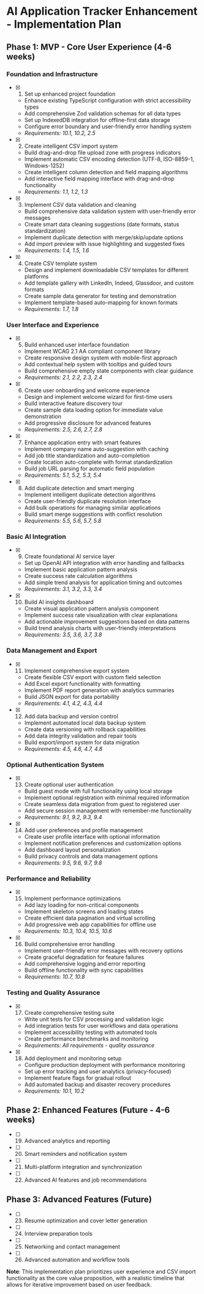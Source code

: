 # AI Application Tracker Enhancement - Implementation Plan

## Phase 1: MVP - Core User Experience (4-6 weeks)

### Foundation and Infrastructure

- [x] 1. Set up enhanced project foundation
  - Enhance existing TypeScript configuration with strict accessibility types
  - Add comprehensive Zod validation schemas for all data types
  - Set up IndexedDB integration for offline-first data storage
  - Configure error boundary and user-friendly error handling system
  - _Requirements: 10.1, 10.2, 2.5_

- [x] 2. Create intelligent CSV import system
  - Build drag-and-drop file upload zone with progress indicators
  - Implement automatic CSV encoding detection (UTF-8, ISO-8859-1, Windows-1252)
  - Create intelligent column detection and field mapping algorithms
  - Add interactive field mapping interface with drag-and-drop functionality
  - _Requirements: 1.1, 1.2, 1.3_

- [x] 3. Implement CSV data validation and cleaning
  - Build comprehensive data validation system with user-friendly error messages
  - Create smart data cleaning suggestions (date formats, status standardization)
  - Implement duplicate detection with merge/skip/update options
  - Add import preview with issue highlighting and suggested fixes
  - _Requirements: 1.4, 1.5, 1.6_

- [x] 4. Create CSV template system
  - Design and implement downloadable CSV templates for different platforms
  - Add template gallery with LinkedIn, Indeed, Glassdoor, and custom formats
  - Create sample data generator for testing and demonstration
  - Implement template-based auto-mapping for known formats
  - _Requirements: 1.7, 1.8_

### User Interface and Experience

- [x] 5. Build enhanced user interface foundation
  - Implement WCAG 2.1 AA compliant component library
  - Create responsive design system with mobile-first approach
  - Add contextual help system with tooltips and guided tours
  - Build comprehensive empty state components with clear guidance
  - _Requirements: 2.1, 2.2, 2.3, 2.4_

- [x] 6. Create user onboarding and welcome experience
  - Design and implement welcome wizard for first-time users
  - Build interactive feature discovery tour
  - Create sample data loading option for immediate value demonstration
  - Add progressive disclosure for advanced features
  - _Requirements: 2.5, 2.6, 2.7, 2.8_

- [x] 7. Enhance application entry with smart features
  - Implement company name auto-suggestion with caching
  - Add job title standardization and auto-completion
  - Create location auto-complete with format standardization
  - Build job URL parsing for automatic field population
  - _Requirements: 5.1, 5.2, 5.3, 5.4_

- [x] 8. Add duplicate detection and smart merging
  - Implement intelligent duplicate detection algorithms
  - Create user-friendly duplicate resolution interface
  - Add bulk operations for managing similar applications
  - Build smart merge suggestions with conflict resolution
  - _Requirements: 5.5, 5.6, 5.7, 5.8_

### Basic AI Integration

- [x] 9. Create foundational AI service layer
  - Set up OpenAI API integration with error handling and fallbacks
  - Implement basic application pattern analysis
  - Create success rate calculation algorithms
  - Add simple trend analysis for application timing and outcomes
  - _Requirements: 3.1, 3.2, 3.3, 3.4_

- [x] 10. Build AI insights dashboard
  - Create visual application pattern analysis component
  - Implement success rate visualization with clear explanations
  - Add actionable improvement suggestions based on data patterns
  - Build trend analysis charts with user-friendly interpretations
  - _Requirements: 3.5, 3.6, 3.7, 3.8_

### Data Management and Export

- [x] 11. Implement comprehensive export system
  - Create flexible CSV export with custom field selection
  - Add Excel export functionality with formatting
  - Implement PDF report generation with analytics summaries
  - Build JSON export for data portability
  - _Requirements: 4.1, 4.2, 4.3, 4.4_

- [x] 12. Add data backup and version control
  - Implement automated local data backup system
  - Create data versioning with rollback capabilities
  - Add data integrity validation and repair tools
  - Build export/import system for data migration
  - _Requirements: 4.5, 4.6, 4.7, 4.8_

### Optional Authentication System

- [x] 13. Create optional user authentication
  - Build guest mode with full functionality using local storage
  - Implement optional registration with minimal required information
  - Create seamless data migration from guest to registered user
  - Add secure session management with remember-me functionality
  - _Requirements: 9.1, 9.2, 9.3, 9.4_

- [x] 14. Add user preferences and profile management
  - Create user profile interface with optional information
  - Implement notification preferences and customization options
  - Add dashboard layout personalization
  - Build privacy controls and data management options
  - _Requirements: 9.5, 9.6, 9.7, 9.8_

### Performance and Reliability

- [x] 15. Implement performance optimizations
  - Add lazy loading for non-critical components
  - Implement skeleton screens and loading states
  - Create efficient data pagination and virtual scrolling
  - Add progressive web app capabilities for offline use
  - _Requirements: 10.3, 10.4, 10.5, 10.6_

- [x] 16. Build comprehensive error handling
  - Implement user-friendly error messages with recovery options
  - Create graceful degradation for feature failures
  - Add comprehensive logging and error reporting
  - Build offline functionality with sync capabilities
  - _Requirements: 10.7, 10.8_

### Testing and Quality Assurance

- [x] 17. Create comprehensive testing suite
  - Write unit tests for CSV processing and validation logic
  - Add integration tests for user workflows and data operations
  - Implement accessibility testing with automated tools
  - Create performance benchmarks and monitoring
  - _Requirements: All requirements - quality assurance_

- [x] 18. Add deployment and monitoring setup
  - Configure production deployment with performance monitoring
  - Set up error tracking and user analytics (privacy-focused)
  - Implement feature flags for gradual rollout
  - Add automated backup and disaster recovery procedures
  - _Requirements: 10.1, 10.2_

## Phase 2: Enhanced Features (Future - 4-6 weeks)

- [ ] 19. Advanced analytics and reporting
- [ ] 20. Smart reminders and notification system  
- [ ] 21. Multi-platform integration and synchronization
- [ ] 22. Advanced AI features and job recommendations

## Phase 3: Advanced Features (Future)

- [ ] 23. Resume optimization and cover letter generation
- [ ] 24. Interview preparation tools
- [ ] 25. Networking and contact management
- [ ] 26. Advanced automation and workflow tools

**Note**: This implementation plan prioritizes user experience and CSV import functionality as the core value proposition, with a realistic timeline that allows for iterative improvement based on user feedback.